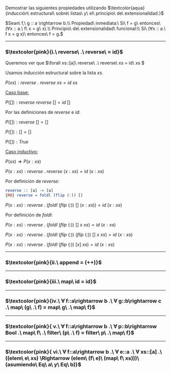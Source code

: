 Demostrar las siguientes propiedades utilizando $\textcolor{aqua}{inducción\ estructural\ sobre\ listas\ y\ el\ principio\ de\ extensionalidad.}$

$Sean\ f,\ g :: a \rightarrow b.\\
Propiedad\ inmediata:\ Si\ f = g\ entonces\ (∀x :: a.\ f\ x = g\ x).\\
Principio\ de\ extensionalidad\ funcional:\\
Si\ (∀x :: a.\ f x = g x)\ entonces\ f = g.$

---

### $\textcolor{pink}{i.\ reverse\ .\ reverse\ = id}$

Queremos ver que $\forall xs::[a]\ reverse\ .\ reverse\ xs = id\ xs $

Usamos inducción estructural sobre la lista $xs$.

$P(xs): reverse\ .\ reverse\ xs = id\ xs$

<u>Caso base:</u>

$P([]): reverse\ reverse\ [] = id\ []$

Por las definiciones de $reverse$ e $id$:

$P([]): reverse\ [] = []$

$P([]): [] = []$

$P([]): True$

<u>Caso inductivo:</u>

$P(xs) \Rightarrow P(x:xs)$

$P(x:xs): reverse\ .\ reverse\ (x:xs) = id\ (x:xs)$

Por definición de $reverse$:
```hs
reverse :: [a] -> [a]
{R0} reverse = foldl (flip (:)) []
```

$P(x:xs): reverse\ .\ (foldl\ (flip\ (:))\ []\ (x:xs)) = id\ (x:xs)$

Por definición de $foldl$:

$P(x:xs): reverse\ .\ (foldl\ (flip\ (:))\ []\ x\ xs) = id\ (x:xs)$

$P(x:xs): reverse\ .\ (foldl\ (flip\ (:))\ (flip\ (:))\ []\ x\ xs) = id\ (x:xs)$

$P(x:xs): reverse\ .\ (foldl\ (flip\ (:))\ [x]\ xs) = id\ (x:xs)$

---
### $\textcolor{pink}{ii.\ append = (++)}$

---
### $\textcolor{pink}{iii.\ map\ id = id}$

---
### $\textcolor{pink}{iv.\ ∀ f::a\rightarrow b .\ ∀ g::b\rightarrow c .\ map\ (g\ .\ f) = map\ g\ .\ map\ f}$

---
### $\textcolor{pink}{ v.\ ∀ f::a\rightarrow b .\ ∀ p::b\rightarrow Bool .\ map\ f\ .\ filter\ (p\ .\ f) = filter\ p\ .\ map\ f}$

---
### $\textcolor{pink}{ vi.\ ∀ f::a\rightarrow b .\ ∀ e::a .\ ∀ xs::[a] .\ ((elem\ e\ xs) \Rightarrow (elem\ (f\ e)\ (map\ f\ xs)))\ (asumiendo\ Eq\ a\ y\ Eq\ b)}$

